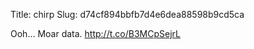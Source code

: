 Title: chirp
Slug: d74cf894bbfb7d4e6dea88598b9cd5ca

Ooh... Moar data. <a href="http://t.co/B3MCpSejrL">http://t.co/B3MCpSejrL</a>
